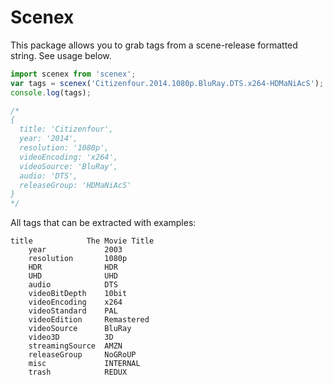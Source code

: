 # Scenex

This package allows you to grab tags from a scene-release formatted string.
See usage below.

````javascript
import scenex from 'scenex';
var tags = scenex('Citizenfour.2014.1080p.BluRay.DTS.x264-HDMaNiAcS');
console.log(tags);

/*
{
  title: 'Citizenfour',
  year: '2014',
  resolution: '1080p',
  videoEncoding: 'x264',
  videoSource: 'BluRay',
  audio: 'DTS',
  releaseGroup: 'HDMaNiAcS'
}
*/
````

All tags that can be extracted with examples:

````
title            The Movie Title
	year             2003
    resolution       1080p
    HDR              HDR
    UHD              UHD
    audio            DTS
    videoBitDepth    10bit
    videoEncoding    x264
    videoStandard    PAL
    videoEdition     Remastered
    videoSource      BluRay
    video3D          3D
    streamingSource  AMZN
    releaseGroup     NoGRoUP
    misc             INTERNAL
    trash            REDUX
````


